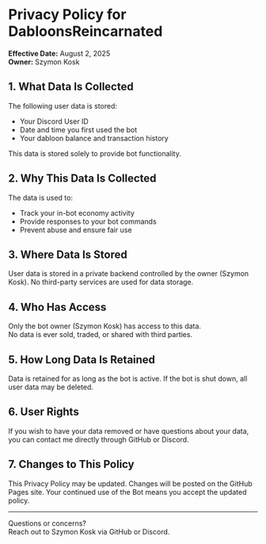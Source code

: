 # Privacy Policy for DabloonsReincarnated

**Effective Date:** August 2, 2025  
**Owner:** Szymon Kosk

## 1. What Data Is Collected

The following user data is stored:
- Your Discord User ID
- Date and time you first used the bot
- Your dabloon balance and transaction history

This data is stored solely to provide bot functionality.

## 2. Why This Data Is Collected

The data is used to:
- Track your in-bot economy activity
- Provide responses to your bot commands
- Prevent abuse and ensure fair use

## 3. Where Data Is Stored

User data is stored in a private backend controlled by the owner (Szymon Kosk). No third-party services are used for data storage.

## 4. Who Has Access

Only the bot owner (Szymon Kosk) has access to this data.  
No data is ever sold, traded, or shared with third parties.

## 5. How Long Data Is Retained

Data is retained for as long as the bot is active. If the bot is shut down, all user data may be deleted.

## 6. User Rights

If you wish to have your data removed or have questions about your data, you can contact me directly through GitHub or Discord.

## 7. Changes to This Policy

This Privacy Policy may be updated. Changes will be posted on the GitHub Pages site. Your continued use of the Bot means you accept the updated policy.

---

Questions or concerns?  
Reach out to Szymon Kosk via GitHub or Discord.
